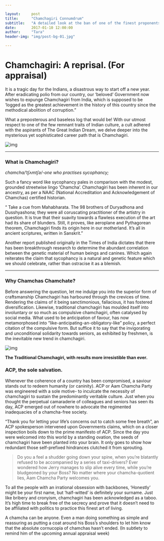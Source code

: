 ```yaml
---

layout:     post
title:      "Chamchagiri Connumdrum"
subtitle:   "A detailed look at the ban of one of the finest proponents of Indian culture"
date:       2017-01-10 12:00:00
author:     "Tara"
header-img: "img/post-bg-01.jpg"

---
```


# Chamchagiri: A reprisal. (For appraisal)

It is a tragic day for the Indians, a disastrous way to start off a new year. After eradicating polio from our country, our ‘beloved’ Government now wishes to expunge Chamchagiri from India, which is supposed to be ‘logged as the greatest achievement in the history of this country since the methodical abolition of corruption.”

What a preposterous and baseless log that would be! With our utmost respect to one of the few remnant traits of Indian culture, a cult adhered with the aspirants of The Great Indian Dream, we delve deeper into the mysterious yet sophisticated career path that is Chamchagiri.



![img](https://cdn-images-1.medium.com/max/800/1*W1sQwslEmMKgKh2nlRVgPA.jpeg)

------

### What is Chamchagiri?

*chamcha/ˈtʃʌmtʃə/-one who practises sycophancy;*

Such a fancy word like sycophancy pales in comparison with the modest, grounded streetwise lingo ‘Chamcha’. Chamchagiri has been inherent in our ancestry, as per a NAAC (National Accreditation and Acknowledgement of Chamchas) certified historian.

“ Take a cue from Mahabharata. The 98 brothers of Duryadhona and Dusshyashona; they were all coruscating practitioner of the artistry in question. It is true that their suavity towards a flawless execution of the art had its share of blunders. Still, it proves, like aeroplane and Pythagorean theorem, Chamchagiri finds its origin here in our motherland. It’s all in ancient scriptures, written in Sanskrit.”

Another report published originally in the Times of India dictates that there has been breakthrough research to determine the abundant correlation between the genetic material of human beings and canines. Which again reiterates the claim that sycophancy is a natural and genetic feature which we should celebrate, rather than ostracise it as a blemish.

------

### Why Chamchas Chamchate?

Before answering the question, let me indulge you into the superior form of craftsmanship Chamchagiri has harboured through the crevices of time. Rendering the claims of it being sanctimonious, fallacious, it has fostered diversification. Likewise, traditional chamchagiri has moulded itself into involuntary or so much as compulsive chamchagiri, often catalysed by social media. What used to be anticipation of favour, has now metamorphosed into “like-anticipating-an-obligatory-like” policy, a perfect citation of the compulsive form. But suffice it to say that the invigorating and unconditional solidarity towards seniors, as exhibited by freshmen, is the inevitable new trend in chamchagiri.

![img](https://cdn-images-1.medium.com/max/800/1*Q4Hr-YM_xFSRWkpFYaFxcA.jpeg)

**The Traditional Chamchagiri, with results more irresistible than ever.**

### ACP, the sole salvation.

Whenever the coherence of a country has been compromised, a saviour stands out to redeem humanity (or caninity). ACP or Aam Chamcha Party was engineered with a sole motive- to inculcate the necessity of chamchagiri to sustain the predominantly veritable culture. Just when you thought the perpetual camaraderie of colleagues and seniors has seen its day, ACP emerged out of nowhere to advocate the regimented inadequacies of a chamcha-free society.

“Thank you for letting your life’s concerns out to catch some free breath”, an ACP spokesperson intervened upon Governments claims, which on a closer inspection boils down to the prime manifesto of ACP. Since the day you were welcomed into this world by a standing ovation, the seeds of chamchagiri have been planted into your brain. It only goes to show how redundant those self-prefixed hindrances clutched it from sprouting.

> Do you a feel a shudder going down your spine, when you’re blatantly refused to be accompanied by a series of taxi-drivers? Ever wondered how Jerry manages to slip alive every time, while you’re bludgeoned by your Boss? No matter where your chamcha-quotient lies, Aam Chamcha Party welcomes you.

To all the people with an irrational obsession with backbones, ‘Honestly’ might be your first name, but ‘half-witted’ is definitely your surname. Just like bribery and cronyism, chamchagiri has been acknowledged as a taboo. It’s high time to break free of the secrecy and prove that it doesn’t need to be affiliated with politics to practice this finest art of living.

A chamcha can be anyone. Even a man doing something as simple and reassuring as putting a coat around his Boss’s shoulders to let him know that the absolute cornucopia of chamchas hasn’t ended.
(In subtlety to remind him of the upcoming annual appraisal week)